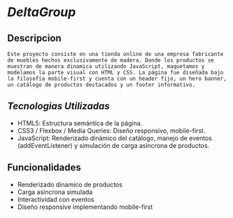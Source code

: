 # *DeltaGroup*

 ## **Descripcion**

    Este proyecto consiste en una tienda online de una empresa fabricante de muebles hechos exclusivamente de madera. Donde los productos se muestran de manera dinamica utilizando JavaScript, maquetamos y modelamos la parte visual con HTML y CSS. La página fue diseñada bajo la filosofía mobile-first y cuenta con un header fijo, un hero banner, un catálogo de productos destacados y un footer informativo.

## *Tecnologias Utilizadas*

 - HTML5: Estructura semántica de la página.
 - CSS3 / Flexbox / Media Queries: Diseño responsivo, mobile-first.
 - JavaScript: Renderizado dinámico del catálogo, manejo de eventos (addEventListener) y simulación de carga asíncrona de productos.

## Funcionalidades

 - Renderizado dinamico de productos
 - Carga asincrona simulada
 - Interactividad con eventos
 - Diseño responsive implementando mobile-first
